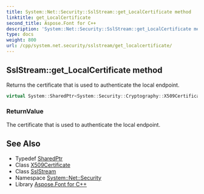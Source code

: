 ```yaml
---
title: System::Net::Security::SslStream::get_LocalCertificate method
linktitle: get_LocalCertificate
second_title: Aspose.Font for C++
description: 'System::Net::Security::SslStream::get_LocalCertificate method. Returns the certificate that is used to authenticate the local endpoint in C++.'
type: docs
weight: 800
url: /cpp/system.net.security/sslstream/get_localcertificate/
---
```

## SslStream::get_LocalCertificate method


Returns the certificate that is used to authenticate the local endpoint.

```cpp
virtual System::SharedPtr<System::Security::Cryptography::X509Certificates::X509Certificate> System::Net::Security::SslStream::get_LocalCertificate()
```


### ReturnValue

The certificate that is used to authenticate the local endpoint.

## See Also

* Typedef [SharedPtr](../../../system/sharedptr/)
* Class [X509Certificate](../../../system.security.cryptography.x509certificates/x509certificate/)
* Class [SslStream](../)
* Namespace [System::Net::Security](../../)
* Library [Aspose.Font for C++](../../../)
